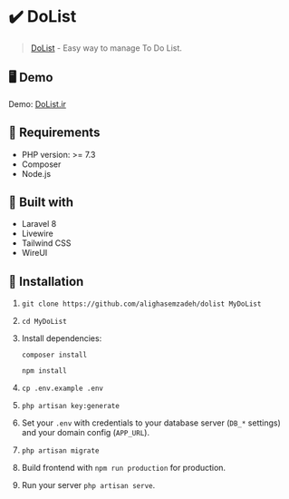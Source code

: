 ✔️ DoList
======================
> [DoList](https://DoList.ir/) - Easy way to manage To Do List.

## 🖥️ Demo

Demo: [DoList.ir](https://DoList.ir/)

## 🔌 Requirements

- PHP version: >= 7.3
- Composer
- Node.js


## 🧰 Built with

- Laravel 8
- Livewire
- Tailwind CSS
- WireUI


## 🧾 Installation

1. `git clone https://github.com/alighasemzadeh/dolist MyDoList`
2. `cd MyDoList`
3. Install dependencies:

   `composer install`

   `npm install`

4. `cp .env.example .env`
5. `php artisan key:generate`
6. Set your `.env` with credentials to your database server (`DB_*` settings) and your domain config (`APP_URL`).
8. `php artisan migrate`
11. Build frontend with `npm run production` for production.
11. Run your server `php artisan serve`.
